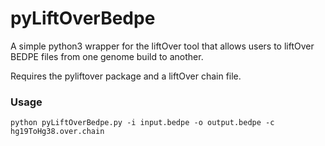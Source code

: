 # pyLiftOverBedpe

A simple python3 wrapper for the liftOver tool that allows users to liftOver BEDPE files from one genome build to another.



Requires the pyliftover package and a liftOver chain file.

### Usage

```
python pyLiftOverBedpe.py -i input.bedpe -o output.bedpe -c hg19ToHg38.over.chain
````
